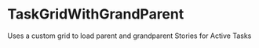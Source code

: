 TaskGridWithGrandParent
=======================

Uses a custom grid to load parent and grandparent Stories for Active Tasks